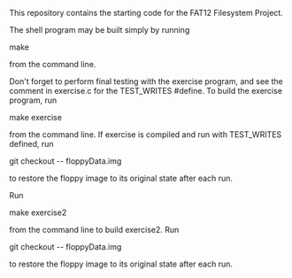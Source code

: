 This repository contains the starting code for the FAT12 Filesystem Project.


The shell program may be built simply by running

   make

from the command line.


Don't forget to perform final testing with the exercise program, and see
the comment in exercise.c for the TEST_WRITES #define.  To build the
exercise program, run

   make exercise

from the command line.  If exercise is compiled and run with TEST_WRITES
defined, run

   git checkout -- floppyData.img

to restore the floppy image to its original state after each run.


Run

   make exercise2

from the command line to build exercise2.  Run

   git checkout -- floppyData.img

to restore the floppy image to its original state after each run.
